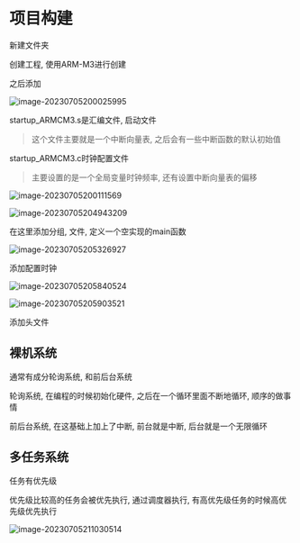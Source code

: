 # 项目构建

新建文件夹

创建工程, 使用ARM-M3进行创建

之后添加

![image-20230705200025995](https://picture-01-1316374204.cos.ap-beijing.myqcloud.com/image/202401251336039.png)

startup_ARMCM3.s是汇编文件, 启动文件

> 这个文件主要就是一个中断向量表, 之后会有一些中断函数的默认初始值

startup_ARMCM3.c时钟配置文件

> 主要设置的是一个全局变量时钟频率, 还有设置中断向量表的偏移

![image-20230705200111569](https://picture-01-1316374204.cos.ap-beijing.myqcloud.com/image/202401251336040.png)



![image-20230705204943209](https://picture-01-1316374204.cos.ap-beijing.myqcloud.com/image/202401251336041.png)

在这里添加分组, 文件, 定义一个空实现的main函数

![image-20230705205326927](https://picture-01-1316374204.cos.ap-beijing.myqcloud.com/image/202401251336042.png)

添加配置时钟

![image-20230705205840524](https://picture-01-1316374204.cos.ap-beijing.myqcloud.com/image/202401251336043.png)

![image-20230705205903521](https://picture-01-1316374204.cos.ap-beijing.myqcloud.com/image/202401251336044.png)

添加头文件

## 裸机系统

通常有成分轮询系统, 和前后台系统

轮询系统, 在编程的时候初始化硬件, 之后在一个循环里面不断地循环, 顺序的做事情

前后台系统, 在这基础上加上了中断, 前台就是中断, 后台就是一个无限循环

## 多任务系统

任务有优先级

优先级比较高的任务会被优先执行, 通过调度器执行, 有高优先级任务的时候高优先级优先执行

![image-20230705211030514](https://picture-01-1316374204.cos.ap-beijing.myqcloud.com/image/202401251336045.png)













